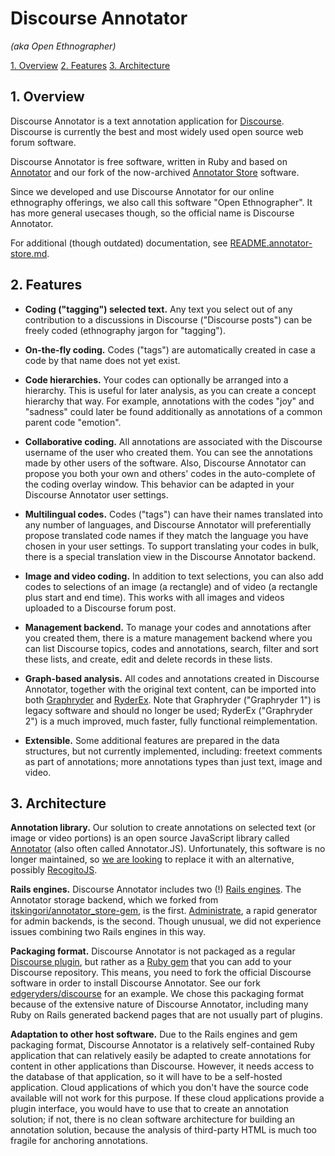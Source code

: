 # Discourse Annotator

*(aka Open Ethnographer)*

[1. Overview](#1-overview)
[2. Features](#2-features)
[3. Architecture](#3-architecture)


## 1. Overview

Discourse Annotator is a text annotation application for [Discourse](https://www.discourse.org). Discourse is currently the best and most widely used open source web forum software.

Discourse Annotator is free software, written in Ruby and based on [Annotator](https://annotatorjs.org/) and our fork of the now-archived [Annotator Store](https://github.com/itskingori/annotator_store-gem) software.

Since we developed and use Discourse Annotator for our online ethnography offerings, we also call this software "Open Ethnographer". It has more general usecases though, so the official name is Discourse Annotator.

For additional (though outdated) documentation, see [README.annotator-store.md](https://github.com/edgeryders/discourse-annotator/blob/master/README.annotator-store.md).


## 2. Features

* **Coding ("tagging") selected text.** Any text you select out of any contribution to a discussions in Discourse ("Discourse posts") can be freely coded (ethnography jargon for "tagging").

* **On-the-fly coding.** Codes ("tags") are automatically created in case a code by that name does not yet exist.

* **Code hierarchies.** Your codes can optionally be arranged into a hierarchy. This is useful for later analysis, as you can create a concept hierarchy that way. For example, annotations with the codes "joy" and "sadness" could later be found additionally as annotations of a common parent code "emotion".

* **Collaborative coding.** All annotations are associated with the Discourse username of the user who created them. You can see the annotations made by other users of the software. Also, Discourse Annotator can propose you both your own and others' codes in the auto-complete of the coding overlay window. This behavior can be adapted in your Discourse Annotator user settings.

* **Multilingual codes.** Codes ("tags") can have their names translated into any number of languages, and Discourse Annotator will preferentially propose translated code names if they match the language you have chosen in your user settings. To support translating your codes in bulk, there is a special translation view in the Discourse Annotator backend.

* **Image and video coding.** In addition to text selections, you can also add codes to selections of an image (a rectangle) and of video (a rectangle plus start and end time). This works with all images and videos uploaded to a Discourse forum post.

* **Management backend.** To manage your codes and annotations after you created them, there is a mature management backend where you can list Discourse topics, codes and annotations, search, filter and sort these lists, and create, edit and delete records in these lists.

* **Graph-based analysis.** All codes and annotations created in Discourse Annotator, together with the original text content, can be imported into both [Graphryder](https://github.com/edgeryders/graphryder-dashboard) and [RyderEx](https://github.com/edgeryders/ryderex). Note that Graphryder ("Graphryder 1") is legacy software and should no longer be used; RyderEx ("Graphryder 2") is a much improved, much faster, fully functional reimplementation.

* **Extensible.** Some additional features are prepared in the data structures, but not currently implemented, including: freetext comments as part of annotations; more annotations types than just text, image and video.


## 3. Architecture

**Annotation library.** Our solution to create annotations on selected text (or image or video portions) is an open source JavaScript library called [Annotator](https://annotatorjs.org/) (also often called Annotator.JS). Unfortunately, this software is no longer maintained, so [we are looking](https://github.com/edgeryders/discourse-annotator/issues/223) to replace it with an alternative, possibly [RecogitoJS](https://github.com/recogito/recogito-js).

**Rails engines.** Discourse Annotator includes two (!) [Rails engines](https://guides.rubyonrails.org/engines.html). The Annotator storage backend, which we forked from [itskingori/annotator_store-gem](https://github.com/itskingori/annotator_store-gem), is the first. [Administrate](https://github.com/thoughtbot/administrate), a rapid generator for admin backends, is the second. Though unusual, we did not experience issues combining two Rails engines in this way.

**Packaging format.** Discourse Annotator is not packaged as a regular [Discourse plugin](http://www.discourse.org/plugins), but rather as a [Ruby gem](https://en.wikipedia.org/wiki/RubyGems) that you can add to your Discourse repository. This means, you need to fork the official Discourse software in order to install Discourse Annotator. See our fork [edgeryders/discourse](https://github.com/edgeryders/discourse) for an example. We chose this packaging format because of the extensive nature of Discourse Annotator, including many Ruby on Rails generated backend pages that are not usually part of plugins.

**Adaptation to other host software.** Due to the Rails engines and gem packaging format, Discourse Annotator is a relatively self-contained Ruby application that can relatively easily be adapted to create annotations for content in other applications than Discourse. However, it needs access to the database of that application, so it will have to be a self-hosted application. Cloud applications of which you don't have the source code available will not work for this purpose. If these cloud applications provide a plugin interface, you would have to use that to create an annotation solution; if not, there is no clean software architecture for building an annotation solution, because the analysis of third-party HTML is much too fragile for anchoring annotations.
